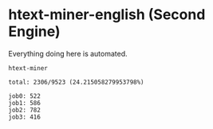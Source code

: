 # htext-miner-english (Second Engine)

Everything doing here is automated.

```
htext-miner

total: 2306/9523 (24.215058279953798%)

job0: 522
job1: 586
job2: 782
job3: 416
```